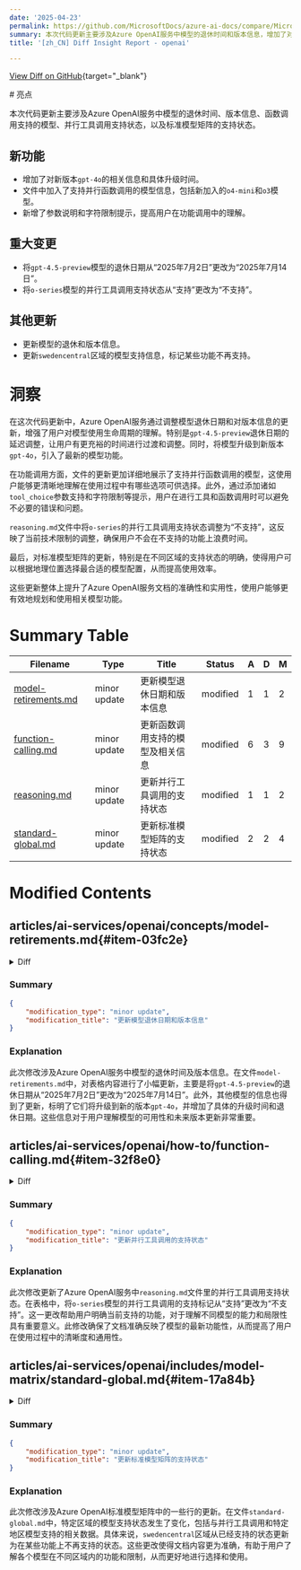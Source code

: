 ```yaml
---
date: '2025-04-23'
permalink: https://github.com/MicrosoftDocs/azure-ai-docs/compare/MicrosoftDocs:bb349ba...MicrosoftDocs:5e44f1a
summary: 本次代码更新主要涉及Azure OpenAI服务中模型的退休时间和版本信息，增加了对新版本`gpt-4o`的支持，并更新了函数调用和并行工具调用的相关信息。具体来说，调整了`gpt-4.5-preview`模型的退休日期，并改变了`o-series`模型的并行工具调用支持状态。此外，增强了用户对模型功能的理解，提供更多参数说明和字符限制提示。这些更新提升了文档的准确性和实用性，帮助用户更有效地利用模型。
title: '[zh_CN] Diff Insight Report - openai'

---
```


[View Diff on GitHub](https://github.com/MicrosoftDocs/azure-ai-docs/compare/MicrosoftDocs:bb349ba...MicrosoftDocs:5e44f1a){target="_blank"}

<format>
# 亮点

本次代码更新主要涉及Azure OpenAI服务中模型的退休时间、版本信息、函数调用支持的模型、并行工具调用支持状态，以及标准模型矩阵的支持状态。

## 新功能

- 增加了对新版本`gpt-4o`的相关信息和具体升级时间。
- 文件中加入了支持并行函数调用的模型信息，包括新加入的`o4-mini`和`o3`模型。
- 新增了参数说明和字符限制提示，提高用户在功能调用中的理解。

## 重大变更

- 将`gpt-4.5-preview`模型的退休日期从“2025年7月2日”更改为“2025年7月14日”。
- 将`o-series`模型的并行工具调用支持状态从“支持”更改为“不支持”。

## 其他更新

- 更新模型的退休和版本信息。
- 更新`swedencentral`区域的模型支持信息，标记某些功能不再支持。
  
# 洞察

在这次代码更新中，Azure OpenAI服务通过调整模型退休日期和对版本信息的更新，增强了用户对模型使用生命周期的理解。特别是`gpt-4.5-preview`退休日期的延迟调整，让用户有更充裕的时间进行过渡和调整。同时，将模型升级到新版本`gpt-4o`，引入了最新的模型功能。

在功能调用方面，文件的更新更加详细地展示了支持并行函数调用的模型，这使用户能够更清晰地理解在使用过程中有哪些选项可供选择。此外，通过添加诸如`tool_choice`参数支持和字符限制等提示，用户在进行工具和函数调用时可以避免不必要的错误和问题。

`reasoning.md`文件中将`o-series`的并行工具调用支持状态调整为“不支持”，这反映了当前技术限制的调整，确保用户不会在不支持的功能上浪费时间。

最后，对标准模型矩阵的更新，特别是在不同区域的支持状态的明确，使得用户可以根据地理位置选择最合适的模型配置，从而提高使用效率。

这些更新整体上提升了Azure OpenAI服务文档的准确性和实用性，使用户能够更有效地规划和使用相关模型功能。
</format>

# Summary Table
|  Filename  | Type |    Title    | Status | A  | D  | M  |
|------------|------|-------------|--------|----|----|----|
| [model-retirements.md](#item-03fc2e) | minor update | 更新模型退休日期和版本信息 | modified | 1 | 1 | 2 | 
| [function-calling.md](#item-32f8e0) | minor update | 更新函数调用支持的模型及相关信息 | modified | 6 | 3 | 9 | 
| [reasoning.md](#item-a54b2f) | minor update | 更新并行工具调用的支持状态 | modified | 1 | 1 | 2 | 
| [standard-global.md](#item-17a84b) | minor update | 更新标准模型矩阵的支持状态 | modified | 2 | 2 | 4 | 


# Modified Contents
## articles/ai-services/openai/concepts/model-retirements.md{#item-03fc2e}

<details>
<summary>Diff</summary>
````diff
@@ -103,7 +103,7 @@ These models are currently available for use in Azure OpenAI Service.
 | `gpt-4` | 1106-preview | To be upgraded to **`gpt-4o` version: `2024-11-20`**, starting no sooner than April 17, 2025 **<sup>1</sup>** <br>Retirement date: May 1, 2025  | `gpt-4o`|
 | `gpt-4` | 0125-preview |To be upgraded to **`gpt-4o` version: `2024-11-20`**, starting no sooner than April 17, 2025 **<sup>1</sup>** <br>Retirement date: May 1, 2025  | `gpt-4o` |
 | `gpt-4` | vision-preview | To be upgraded to **`gpt-4o` version: `2024-11-20`**, starting no sooner than April 17, 2025  **<sup>1</sup>** <br>Retirement date: May 1, 2025 | `gpt-4o`|
-| `gpt-4.5-preview` | 2025-02-27 | No earlier than July 02, 2025 | `gpt-4.1` |
+| `gpt-4.5-preview` | 2025-02-27 | July 14, 2025 | `gpt-4.1` |
 | `gpt-4.1` | 2025-04-14 | No earlier than April 11, 2026 | |
 | `gpt-4.1-mini` | 2025-04-14 | No earlier than April 11, 2026 |
 | `gpt-4.1-nano` | 2025-04-14 | No earlier than April 11, 2026 |
````
</details>

### Summary

```json
{
    "modification_type": "minor update",
    "modification_title": "更新模型退休日期和版本信息"
}
```

### Explanation
此次修改涉及Azure OpenAI服务中模型的退休时间及版本信息。在文件`model-retirements.md`中，对表格内容进行了小幅更新，主要是将`gpt-4.5-preview`的退休日期从“2025年7月2日”更改为“2025年7月14日”。此外，其他模型的信息也得到了更新，标明了它们将升级到新的版本`gpt-4o`，并增加了具体的升级时间和退休日期。这些信息对于用户理解模型的可用性和未来版本更新非常重要。

## articles/ai-services/openai/how-to/function-calling.md{#item-32f8e0}

<details>
<summary>Diff</summary>
````diff
@@ -41,16 +41,16 @@ At a high level you can break down working with functions into three steps:
 * `gpt-4o-mini` (`2024-07-18`)
 * `gpt-4.5-preview` (`2025-02-27`)
 * `gpt-4.1` (`2025-04-14`)
-* `gpt-4.1-nano` (`2025-04-14`)
 * `gpt-4.1-mini` (`2025-04-14`)
-* `o4-mini` (`2025-04-16`)
-* `o3` (`2025-04-16`)
 
 Support for parallel function was first added in API version [`2023-12-01-preview`](https://github.com/Azure/azure-rest-api-specs/blob/main/specification/cognitiveservices/data-plane/AzureOpenAI/inference/preview/2023-12-01-preview/inference.json)
 
 ### Basic function calling with tools
 
 * All the models that support parallel function calling
+* `o4-mini` (`2025-04-16`)
+* `o3` (`2025-04-16`)
+* `gpt-4.1-nano` (`2025-04-14`)
 * `o3-mini` (`2025-01-31`)
 * `o1` (`2024-12-17`)
 * `gpt-4` (`0613`)
@@ -61,6 +61,9 @@ Support for parallel function was first added in API version [`2023-12-01-previe
 > [!NOTE]
 > The `tool_choice` parameter is now supported with `o3-mini` and `o1`. For more information on what parameters are supported with the o-series models see, the [reasoning models guide](./reasoning.md).
 
+> [!IMPORTANT]
+> Tool/function descriptions are currently limited to 1024 characters with Azure OpenAI. We will update this article if this limit is changed.
+
 ## Single tool/function calling example
 
 First we will demonstrate a simple toy function call that can check the time in three hardcoded locations with a single tool/function defined. We have added print statements to help make the code execution easier to follow:
````
</details>

### Summary

```json
{
    "modification_type": "minor update",
    "modification_title": "更新函数调用支持的模型及相关信息"
}
```

### Explanation
此次修改对Azure OpenAI服务中的函数调用功能进行了小幅更新。文件`function-calling.md`增加了对支持并行函数调用的模型的详细信息，包括新加入的`o4-mini`和`o3`模型，以及`gpt-4.1-nano`模型的退休日期。此外，更新中明确注明了`tool_choice`参数的支持，同时新增了一条重要提示，指出工具/函数描述的字符限制为1024个字符。这些更新有助于用户更清晰地理解可用模型及其限制，从而优化功能调用的使用体验。

## articles/ai-services/openai/how-to/reasoning.md{#item-a54b2f}

<details>
<summary>Diff</summary>
````diff
@@ -48,7 +48,7 @@ Azure OpenAI `o-series` models are designed to tackle reasoning and problem-solv
 | Chat Completions API | ✅ | ✅ | ✅ | ✅ | ✅ | ✅ |
 | Responses API | ✅ | ✅  | - | - | - | - |
 | Functions/Tools | ✅ | ✅ | ✅  | ✅  |  - | - |
-| Parallel Tool Calls | ✅ | ✅ | -  | -  |  - | - |
+| Parallel Tool Calls | - | - | -  | -  |  - | - |
 | `max_completion_tokens`<sup>*</sup> | ✅ | ✅ |✅ |✅ |✅ | ✅ |
 | System Messages<sup>**</sup> | ✅ | ✅ | ✅ | ✅ | - | - |
 | [Reasoning summary](#reasoning-summary) <sup>***</sup> | ✅ | ✅ | -  | -  |  - | - |
````
</details>

### Summary

```json
{
    "modification_type": "minor update",
    "modification_title": "更新并行工具调用的支持状态"
}
```

### Explanation
此次修改更新了Azure OpenAI服务中`reasoning.md`文件里的并行工具调用支持状态。在表格中，将`o-series`模型的并行工具调用的支持标记从“支持”更改为“不支持”。这一更改帮助用户明确当前支持的功能，对于理解不同模型的能力和局限性具有重要意义。此修改确保了文档准确反映了模型的最新功能性，从而提高了用户在使用过程中的清晰度和通用性。

## articles/ai-services/openai/includes/model-matrix/standard-global.md{#item-17a84b}

<details>
<summary>Diff</summary>
````diff
@@ -20,15 +20,15 @@ ms.date: 04/17/2025
 | germanywestcentral | -                       | -                       | -                            | -                            | -                               | ✅                        | ✅                   | -                          | -                       | ✅                       | ✅                       | ✅                       | ✅                            | ✅                            | ✅                              | ✅                              | ✅                              | -                                       | -                                    | -                                            | -                                         | -                                 | -                               | -                                      |
 | italynorth         | -                       | -                       | -                            | -                            | -                               | ✅                        | ✅                   | -                          | -                       | -                      | -                      | ✅                       | ✅                            | -                           | ✅                              | ✅                              | ✅                              | -                                       | -                                    | -                                            | -                                         | -                                 | -                               | -                                      |
 | japaneast          | -                       | -                       | -                            | -                            | -                               | ✅                        | ✅                   | -                          | -                       | ✅                       | ✅                       | ✅                       | ✅                            | ✅                            | ✅                              | ✅                              | ✅                              | -                                       | -                                    | -                                            | -                                         | -                                 | -                               | -                                      |
-| koreacentral       | -                       | -                       | -                            | -                            | -                               | ✅                        | ✅                   | -                          | -                       | ✅                       | ✅                       | ✅                       | ✅                            | ✅                            | ✅                              | ✅                              | -                             | -                                       | -                                    | -                                            | -                                         | -                                 | -                               | -                                      |
+| koreacentral       | -                       | -                       | -                            | -                            | -                               | ✅                        | ✅                   | -                          | -                       | ✅                       | ✅                       | ✅                       | ✅                            | ✅                            | ✅                              | ✅                              | ✅                              | -                                       | -                                    | -                                            | -                                         | -                                 | -                               | -                                      |
 | northcentralus     | -                       | -                       | -                            | -                            | -                               | ✅                        | ✅                   | ✅                           | ✅                        | ✅                       | ✅                       | ✅                       | ✅                            | ✅                            | ✅                              | ✅                              | ✅                              | -                                       | -                                    | -                                            | -                                         | -                                 | -                               | -                                      |
 | norwayeast         | -                       | -                       | -                            | -                            | -                               | ✅                        | ✅                   | -                          | -                       | ✅                       | ✅                       | ✅                       | ✅                            | ✅                            | ✅                              | ✅                              | ✅                              | -                                       | -                                    | -                                            | -                                         | -                                 | -                               | -                                      |
 | polandcentral      | -                       | -                       | -                            | -                            | -                               | ✅                        | ✅                   | -                          | -                       | ✅                       | ✅                       | ✅                       | ✅                            | ✅                            | ✅                              | ✅                              | ✅                              | -                                       | -                                    | -                                            | -                                         | -                                 | -                               | -                                      |
 | southafricanorth   | -                       | -                       | -                            | -                            | -                               | ✅                        | ✅                   | -                          | -                       | ✅                       | ✅                       | ✅                       | ✅                            | ✅                            | ✅                              | ✅                              | ✅                              | -                                       | -                                    | -                                            | -                                         | -                                 | -                               | -                                      |
 | southcentralus     | -                       | -                       | -                            | -                            | -                               | ✅                        | ✅                   | ✅                           | ✅                        | ✅                       | ✅                       | ✅                       | ✅                            | ✅                            | ✅                              | ✅                              | ✅                              | -                                       | -                                    | -                                            | -                                         | -                                 | -                               | -                                      |
 | southindia         | -                       | -                       | -                            | -                            | -                               | ✅                        | ✅                   | -                          | -                       | ✅                       | ✅                       | ✅                       | ✅                            | ✅                            | ✅                              | ✅                              | ✅                              | -                                       | -                                    | -                                            | -                                         | -                                 | -                               | -                                      |
 | spaincentral       | -                       | -                       | -                            | -                            | -                               | ✅                        | ✅                   | -                          | -                       | ✅                       | ✅                       | ✅                       | ✅                            | ✅                            | ✅                              | ✅                              | ✅                              | -                                       | -                                    | -                                            | -                                         | -                                 | -                               | -                                      |
-| swedencentral      | ✅                        | ✅                        | ✅                             | ✅                             | ✅                                | ✅                        | ✅                   | ✅                           | ✅                        | ✅                       | ✅                       | ✅                       | ✅                            | ✅                            | ✅                              | ✅                              | ✅                              | ✅                                        | ✅                                     | ✅                                             | -                                         | -                                 | -                               | -                                      |
+| swedencentral      | ✅                        | ✅                        | ✅                             | ✅                             | ✅                                | ✅                        | ✅                   | ✅                           | ✅                        | ✅                       | ✅                       | ✅                       | ✅                            | ✅                            | ✅                              | ✅                              | ✅                              | ✅                                        | ✅                                     | ✅                                             | -                                         | ✅                                  | ✅                                | ✅                                       |
 | switzerlandnorth   | -                       | -                       | -                            | -                            | -                               | ✅                        | ✅                   | -                          | -                       | ✅                       | ✅                       | ✅                       | ✅                            | ✅                            | ✅                              | ✅                              | ✅                              | -                                       | -                                    | -                                            | -                                         | -                                 | -                               | -                                      |
 | uaenorth           | -                       | -                       | -                            | -                            | -                               | ✅                        | ✅                   | -                          | -                       | ✅                       | ✅                       | ✅                       | ✅                            | ✅                            | ✅                              | ✅                              | ✅                              | -                                       | -                                    | -                                            | -                                         | -                                 | -                               | -                                      |
 | uksouth            | -                       | -                       | -                            | -                            | -                               | ✅                        | ✅                   | -                          | -                       | ✅                       | ✅                       | ✅                       | ✅                            | ✅                            | ✅                              | ✅                              | ✅                              | -                                       | -                                    | -                                            | -                                         | -                                 | -                               | -                                      |
````
</details>

### Summary

```json
{
    "modification_type": "minor update",
    "modification_title": "更新标准模型矩阵的支持状态"
}
```

### Explanation
此次修改涉及Azure OpenAI标准模型矩阵中的一些行的更新。在文件`standard-global.md`中，特定区域的模型支持状态发生了变化，包括与并行工具调用和特定地区模型支持的相关数据。具体来说，`swedencentral`区域从已经支持的状态更新为在某些功能上不再支持的状态。这些更改使得文档内容更为准确，有助于用户了解各个模型在不同区域内的功能和限制，从而更好地进行选择和使用。



